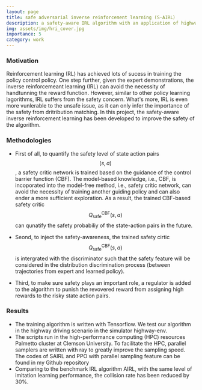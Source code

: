 ```yaml
---
layout: page
title: safe adversarial inverse reinforcement learning (S-AIRL）
description: a safety-aware IRL algorithm with an application of highway driving scenario
img: assets/img/hri_cover.jpg
importance: 5
category: work
---
```



### Motivation

Reinforcement learning (RL) has achieved lots of sucess in training the policy control policy. One step further, given the expert demonstrations, the inverse reinforcemeant learning (IRL) can avoid the necessity of handtunning the reward function. However, similar to other policy learning lagorithms, IRL suffers from the safety concern. What's more, IRL is even more vunlerable to the unsafe issue, as it can only infer the importance of the safety from dritribution matching. In this project, the safety-aware inverse reinforcement learning has been developed to improve the safety of the algorithm. 

### Methodologies 
* First of all, to quantify the safety level of state action pairs $$(s,a)$$, a safety critic network is trained based on the guidance of the control barrier function (CBF). The model-based knowledge, i.e., CBF, is incoporated into the model-free method, i.e., safety critic network, can avoid the necessity of training another guiding policy and can also ender  a  more sufficient exploration. As a result, the trained CBF-based safety critic $$Q^{\textrm{CBF}}_{\textrm{safe}}(s,a)$$ can qunatify the safety probabiliy of the state-action pairs in the future. 

* Seond, to inject the safety-awareness, the trained safety cirtic  $$Q^{\textrm{CBF}}_{\textrm{safe}}(s,a)$$ is intergrated with the discriminator such that the safety feature will be considered in the distribution discrimination process (between trajectories from expert and learned policy). 

* Third, to make sure safety plays an important role, a regulator is added to the algorithm to punish the revovered reward from assigning high rewards to the risky state action pairs. 

### Results

* The training algorithm is written with Tensorflow. We test our algorithm in the highway driving scenario in the simulator highway-env. 
* The scripts run in the high-performance computing (HPC) resources Palmetto cluster at Clemson University. To facilitate the HPC, parallel samplers are written with ray to greatly improve the sampling speed. The codes of SAIRL and PPO with parallel sampling feature can be found in my Github repository
* Comparing to the benchmark IRL algorithm AIRL, with the same level of imitation learning performance, the collision rate has been reduced by 30%. 
